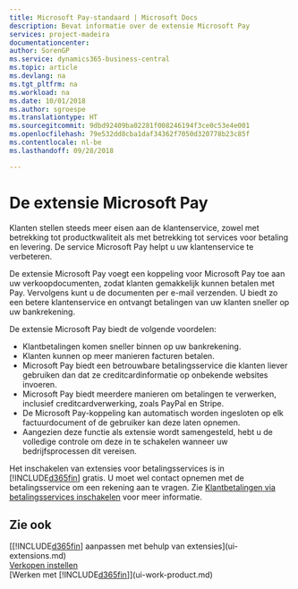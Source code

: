 ```yaml
---
title: Microsoft Pay-standaard | Microsoft Docs
description: Bevat informatie over de extensie Microsoft Pay
services: project-madeira
documentationcenter: 
author: SorenGP
ms.service: dynamics365-business-central
ms.topic: article
ms.devlang: na
ms.tgt_pltfrm: na
ms.workload: na
ms.date: 10/01/2018
ms.author: sgroespe
ms.translationtype: HT
ms.sourcegitcommit: 9dbd92409ba02281f008246194f3ce0c53e4e001
ms.openlocfilehash: 79e532dd8cba1daf34362f7050d320778b23c85f
ms.contentlocale: nl-be
ms.lasthandoff: 09/28/2018

---
```

# <a name="the-microsoft-pay-extension"></a>De extensie Microsoft Pay
Klanten stellen steeds meer eisen aan de klantenservice, zowel met betrekking tot productkwaliteit als met betrekking tot services voor betaling en levering. De service Microsoft Pay helpt u uw klantenservice te verbeteren.

De extensie Microsoft Pay voegt een koppeling voor Microsoft Pay toe aan uw verkoopdocumenten, zodat klanten gemakkelijk kunnen betalen met Pay. Vervolgens kunt u de documenten per e-mail verzenden. U biedt zo een betere klantenservice en ontvangt betalingen van uw klanten sneller op uw bankrekening.

De extensie Microsoft Pay biedt de volgende voordelen:
- Klantbetalingen komen sneller binnen op uw bankrekening.
- Klanten kunnen op meer manieren facturen betalen.
- Microsoft Pay biedt een betrouwbare betalingsservice die klanten liever gebruiken dan dat ze creditcardinformatie op onbekende websites invoeren.
- Microsoft Pay biedt meerdere manieren om betalingen te verwerken, inclusief creditcardverwerking, zoals PayPal en Stripe.
- De Microsoft Pay-koppeling kan automatisch worden ingesloten op elk factuurdocument of de gebruiker kan deze laten opnemen.
- Aangezien deze functie als extensie wordt samengesteld, hebt u de volledige controle om deze in te schakelen wanneer uw bedrijfsprocessen dit vereisen.

Het inschakelen van extensies voor betalingsservices is in [!INCLUDE[d365fin](includes/d365fin_md.md)] gratis. U moet wel contact opnemen met de betalingsservice om een rekening aan te vragen. Zie [Klantbetalingen via betalingsservices inschakelen](sales-how-enable-payment-service-extensions.md) voor meer informatie.

## <a name="see-also"></a>Zie ook
[[!INCLUDE[d365fin](includes/d365fin_md.md)] aanpassen met behulp van extensies](ui-extensions.md)  
[Verkopen instellen](sales-setup-sales.md)  
[Werken met [!INCLUDE[d365fin](includes/d365fin_md.md)]](ui-work-product.md)

